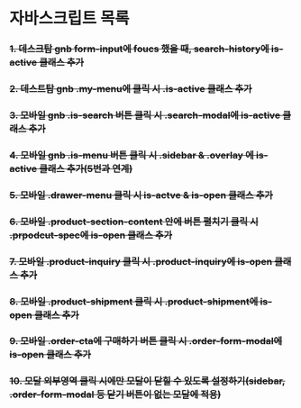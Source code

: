 # 자바스크립트 목록

### ~~1. 데스크탑 gnb form-input에 foucs 했을 때, search-history에 is-active 클래스 추가~~

### ~~2. 데스트탑 gnb .my-menu에 클릭 시 .is-active 클래스 추가~~

### ~~3. 모바일 gnb .is-search 버튼 클릭 시 .search-modal에 is-active 클래스 추가~~

### ~~4. 모바일 gnb .is-menu 버튼 클릭 시 .sidebar & .overlay 에 is-active 클래스 추가(5번과 연계)~~

### ~~5. 모바일 .drawer-menu 클릭 시 is-actve & is-open 클래스 추가~~

### ~~6. 모바일 .product-section-content 안에 버튼 펼치기 클릭 시 .prpodcut-spec에 is-open 클래스 추가~~

### ~~7. 모바일 .product-inquiry 클릭 시 .product-inquiry에 is-open 클래스 추가~~

### ~~8. 모바일 .product-shipment 클릭 시 .product-shipment에 is-open 클래스 추가~~

### ~~9. 모바일 .order-cta에 구매하기 버튼 클릭 시 .order-form-modal에 is-open 클래스 추가~~

### ~~10. 모달 외부영역 클릭 시에만 모달이 닫힐 수 있도록 설정하기(sidebar, .order-form-modal 등 닫기 버튼이 없는 모달에 적용)~~
